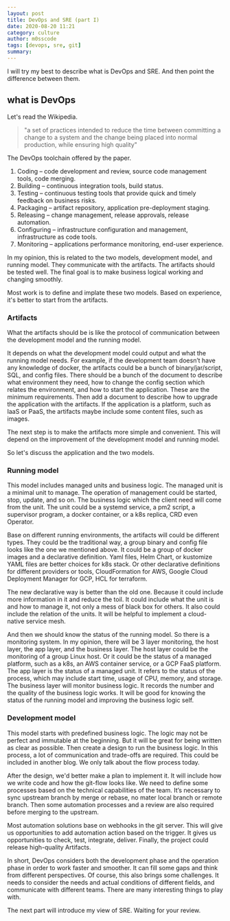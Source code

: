 ```yaml
---
layout: post
title: DevOps and SRE (part I)
date: 2020-08-20 11:21
category: culture
author: m0sscode
tags: [devops, sre, git]
summary:
---
```


I will try my best to describe what is DevOps and SRE. And then point the difference between them.

## what is DevOps

Let's read the Wikipedia.

>  "a set of practices intended to reduce the time between committing a change to a system and the change being placed into normal production, while ensuring high quality"

The DevOps toolchain offered by the paper.

1. Coding – code development and review, source code management tools, code merging.
2. Building – continuous integration tools, build status.
3. Testing – continuous testing tools that provide quick and timely feedback on business risks.
4. Packaging – artifact repository, application pre-deployment staging.
5. Releasing – change management, release approvals, release automation.
6. Configuring – infrastructure configuration and management, infrastructure as code tools.
7. Monitoring – applications performance monitoring, end-user experience.

In my opinion, this is related to the two models, development model, and running model. They communicate with the artifacts. The artifacts should be tested well.
The final goal is to make business logical working and changing smoothly.

Most work is to define and implate these two models. Based on experience, it's better to start from the artifacts.

### Artifacts

What the artifacts should be is like the protocol of communication between the development model and the running model.

It depends on what the development model could output and what the running model needs. For example, if the development team doesn’t have any knowledge of docker, the artifacts could be a bunch of binary/jar/script, SQL, and config files. There should be a bunch of the document to describe what environment they need, how to change the config section which relates the environment, and how to start the application. These are the minimum requirements. Then add a document to describe how to upgrade the application with the artifacts. If the application is a platform, such as IaaS or PaaS, the artifacts maybe include some content files, such as images.

The next step is to make the artifacts more simple and convenient. This will depend on the improvement of the development model and running model.

So let's discuss the application and the two models.

### Running model

This model includes managed units and business logic. The managed unit is a minimal unit to manage. The operation of management could be started, stop, update, and so on. The business logic which the client need will come from the unit. The unit could be a systemd service, a pm2 script, a supervisor program, a docker container, or a k8s replica, CRD even Operator.

Base on different running environments, the artifacts will could be different types. They could be the traditional way, a group binary and config file looks like the one we mentioned above. It could be a group of docker images and a declarative definition. Yaml files, Helm Chart, or kustomize YAML files are better choices for k8s stack. Or other declarative definitions for different providers or tools, CloudFormation for AWS, Google Cloud Deployment Manager for GCP, HCL for terraform.

The new declarative way is better than the old one. Because it could include more information in it and reduce the toil. It could include what the unit is and how to manage it, not only a mess of black box for others. It also could include the relation of the units. It will be helpful to implement a cloud-native service mesh.

And then we should know the status of the running model. So there is a monitoring system. In my opinion, there will be 3 layer monitoring, the host layer, the app layer, and the business layer. The host layer could be the monitoring of a group Linux host. Or it could be the status of a managed platform, such as a k8s, an AWS container service, or a GCP FaaS platform. The app layer is the status of a managed unit. It refers to the status of the process, which may include start time, usage of CPU, memory, and storage. The business layer will monitor business logic. It records the number and the quality of the business logic works. It will be good for knowing the status of the running model and improving the business logic self.

### Development model

This model starts with predefined business logic. The logic may not be perfect and immutable at the beginning. But it will be great for being written as clear as possible. Then create a design to run the business logic. In this process, a lot of communication and trade-offs are required. This could be included in another blog. We only talk about the flow process today.

After the design, we'd better make a plan to implement it. It will include how we write code and how the git-flow looks like. We need to define some processes based on the technical capabilities of the team. It’s necessary to sync upstream branch by merge or rebase, no mater local branch or remote branch. Then some automation processes and a review are also required before merging to the upstream.

Most automation solutions base on webhooks in the git server. This will give us opportunities to add automation action based on the trigger. It gives us opportunities to check, test, integrate, deliver. Finally, the project could release high-quality Artifacts.

In short, DevOps considers both the development phase and the operation phase in order to work faster and smoother. It can fill some gaps and think from different perspectives. Of course, this also brings some challenges. It needs to consider the needs and actual conditions of different fields, and communicate with different teams. There are many interesting things to play with.

The next part will introduce my view of SRE. Waiting for your review.


